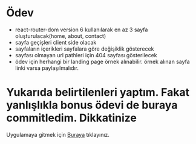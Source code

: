 # Ödev
- react-router-dom version 6 kullanılarak en az 3 sayfa oluşturulacak(home, about, contact)
- sayfa geçişleri client side olacak
- sayfaların içerikleri sayfalara göre değişiklik gösterecek
- sayfası olmayan url pathleri için 404 sayfası gösterilecek
- ödev için herhangi bir landing page örnek alınabilir. örnek alınan sayfa linki varsa paylaşılmalıdır.
 # Yukarıda belirtilenleri yaptım. Fakat yanlışlıkla bonus ödevi de buraya commitledim. Dikkatinize
 Uygulamaya gitmek için [Buraya](https://muhsinarslanhomework-4.netlify.app/) tıklayınız.
